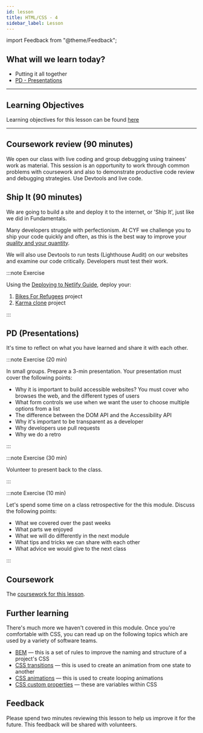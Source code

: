 ```yaml
---
id: lesson
title: HTML/CSS - 4
sidebar_label: Lesson
---
```


import Feedback from "@theme/Feedback";

## What will we learn today?

- Putting it all together
- [PD - Presentations](#pd-presentations)

---

## Learning Objectives

Learning objectives for this lesson can be found [here](./learning-objectives.md)

---

## Coursework review (90 minutes)

We open our class with live coding and group debugging using trainees' work as material. This session is an opportunity to work through common problems with coursework and also to demonstrate productive code review and debugging strategies. Use Devtools and live code.

## Ship It (90 minutes)

We are going to build a site and deploy it to the internet, or 'Ship It', just like we did in Fundamentals.

Many developers struggle with perfectionism. At CYF we challenge you to ship your code quickly and often, as this is the best way to improve your [quality and your quantity](https://betterprogramming.pub/why-perfectionism-is-killing-your-progress-as-a-coder-42a842d5e7c0).

We will also use Devtools to run tests (Lighthouse Audit) on our websites and examine our code critically. Developers must test their work.

:::note Exercise

Using the [Deploying to Netlify Guide](../../../guides/deployment), deploy your:

1. [Bikes For Refugees](https://github.com/CodeYourFuture/bikes-for-refugees) project
2. [Karma clone](https://github.com/CodeYourFuture/HTML-CSS-Module-Project) project

:::

## PD (Presentations)

It's time to reflect on what you have learned and share it with each other.

:::note Exercise (20 min)

In small groups. Prepare a 3-min presentation. Your presentation must cover the following points:

- Why it is important to build accessible websites? You must cover who browses the web, and the different types of users
- What form controls we use when we want the user to choose multiple options from a list
- The difference between the DOM API and the Accessibility API
- Why it's important to be transparent as a developer
- Why developers use pull requests
- Why we do a retro

:::

:::note Exercise (30 min)

Volunteer to present back to the class.

:::

:::note Exercise (10 min)

Let's spend some time on a class retrospective for the this module. Discuss the following points:
- What we covered over the past weeks
- What parts we enjoyed
- What we will do differently in the next module
- What tips and tricks we can share with each other
- What advice we would give to the next class 

:::

## Coursework

The [coursework for this lesson](./homework).

## Further learning

There's much more we haven't covered in this module.
Once you're comfortable with CSS, you can read up on the following topics which are used by a variety of software teams.

- [BEM](http://getbem.com/introduction/) — this is a set of rules to improve the naming and structure of a project's CSS
- [CSS transitions](https://developer.mozilla.org/en-US/docs/Web/CSS/CSS_Transitions/Using_CSS_transitions) — this is used to create an animation from one state to another
- [CSS animations](https://developer.mozilla.org/en-US/docs/Web/CSS/CSS_Animations/Using_CSS_animations) — this is used to create looping animations
- [CSS custom properties](https://developer.mozilla.org/en-US/docs/Web/CSS/Using_CSS_custom_properties) — these are variables within CSS

## Feedback

Please spend two minutes reviewing this lesson to help us improve it for the future. This feedback will be shared with volunteers.

<Feedback module="HTML/CSS" week="Week 3" />
